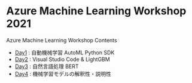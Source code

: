 # Azure Machine Learning Workshop 2021
Azure Machine Learning Workshop Contents

- [Day1](./day1) : 自動機械学習 AutoML Python SDK
- [Day2](./day2) : Visual Studio Code & LightGBM
- [Day3](./day3) : 自然言語処理 BERT
- [Day4](./day4) : 機械学習モデルの解釈性・説明性
